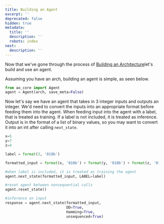 ```yaml
---
title: Building an Agent
excerpt: ''
deprecated: false
hidden: true
metadata:
  title: ''
  description: ''
  robots: index
next:
  description: ''
---
```

Now that we've gone through the process of [Building an Architecture](doc:building-an-architecture)let's build and use an agent.

Assuming you have an arch, building an agent is simple, as seen below.

```python
from ao_core import Agent
agent = Agent(arch, save_meta=False)
```

Now let's say we have an agent that takes in 3 integer inputs and outputs  an integer. We'd need to convert the inputs into an appropriate format before feeding them into the agent. When feeding input into the agent with a label, that is treated as training. If a label is not included, it is treated as inference. Output is in the format of a list of binary values, so you may want to convert it into an int after calling `next_state`.

```python
x=5
y=7
z=4

label = format(3, '010b')

formatted_input = format(x, '010b') + format(y, '010b') + format(z, '010b')

#when label is included, it is treated as training the agent
agent.next_state(formatted_input, LABEL=label)

#reset agent between nonsequential calls
agent.reset_state()

#inference on input
response = agent.next_state(formatted_input,
                            DD=True,
                            Hamming=True,
                            unsequenced=True)
```